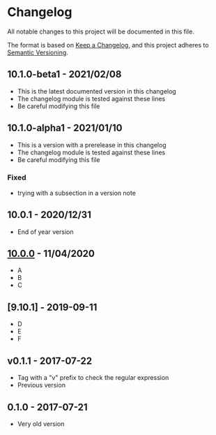 # Changelog

All notable changes to this project will be documented in this file.

The format is based on [Keep a Changelog](https://keepachangelog.com/en/1.0.0/),
and this project adheres to [Semantic Versioning](https://semver.org/spec/v2.0.0.html).

## 10.1.0-beta1 - 2021/02/08

- This is the latest documented version in this changelog
- The changelog module is tested against these lines
- Be careful modifying this file

## 10.1.0-alpha1 - 2021/01/10

- This is a version with a prerelease in this changelog
- The changelog module is tested against these lines
- Be careful modifying this file

### Fixed

- trying with a subsection in a version note

## 10.0.1 - 2020/12/31

- End of year version

## [10.0.0](https://github.com/opengisch/qgis-plugin-ci/releases/tag/1.8.4) - 11/04/2020

- A
- B
- C

## [9.10.1] - 2019-09-11

- D
- E
- F

## v0.1.1 - 2017-07-22

* Tag with a "v" prefix to check the regular expression
* Previous version

## 0.1.0 - 2017-07-21

* Very old version

